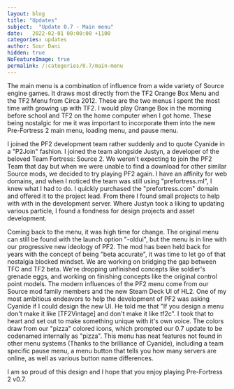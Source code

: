```yaml
---
layout: blog
title: "Updates"
subject:  "Update 0.7 - Main menu"
date:   2022-02-01 00:00:00 +1100
categories: updates
author: Sour Dani
hidden: true
NoFeatureImage: true
permalink: /:categories/0.7/main-menu 
---
```


The main menu is a combination of influence from a wide variety of Source engine games. It draws most directly from the TF2 Orange Box Menu and the TF2 Menu from Circa 2012. These are the two menus I spent the most time with growing up with TF2. I would play Orange Box in the morning before school and TF2 on the home computer when I got home. These being nostalgic for me it was important to incorporate them into the new Pre-Fortress 2 main menu, loading menu, and pause menu.

I joined the PF2 development team rather suddenly and to quote Cyanide in a "P2Join" fashion. I joined the team alongside Justyn, a developer of the beloved Team Fortress: Source 2. We weren't expecting to join the PF2 Team that day but when we were unable to find a download for other similar Source mods, we decided to try playing PF2 again. I have an affinity for web domains, and when I noticed the team was still using "prefortress.ml", I knew what I had to do. I quickly purchased the "prefortress.com" domain and offered it to the project lead. From there I found small projects to help with with in the development server. Where Justyn took a liking to updating various particle, I found a fondness for design projects and asset development.

Coming back to the menu, it was high time for change. The original menu can still be found with the launch option "-oldui", but the menu is in line with our progressive new ideology of PF2. The mod has been held back for years with the concept of being "beta accurate", it was time to let go of that nostalgia blocked mindset. We are working on bridging the gap between TFC and TF2 beta. We're dropping unfinished concepts like soldier's grenade eggs, and working on finishing concepts like the original control point models. The modern influences of the PF2 menu come from our Source mod family members and the new Steam Deck UI of HL2. One of my most ambitious endeavors to help the development of PF2 was asking Cyanide if I could design the new UI. He told me that "If you design a menu don't make it like [TF2Vintage] and don't make it like tf2c". I took that to heart and set out to make something unique with it's own voice. The colors draw from our "pizza" colored icons, which prompted our 0.7 update to be codenamed internally as "pizza". This menu has neat features not found in other menu systems (Thanks to the brilliance of Cyanide), including a team specific pause menu, a menu button that tells you how many servers are online, as well as various button name differences.

I am so proud of this design and I hope that you enjoy playing Pre-Fortress 2 v0.7.